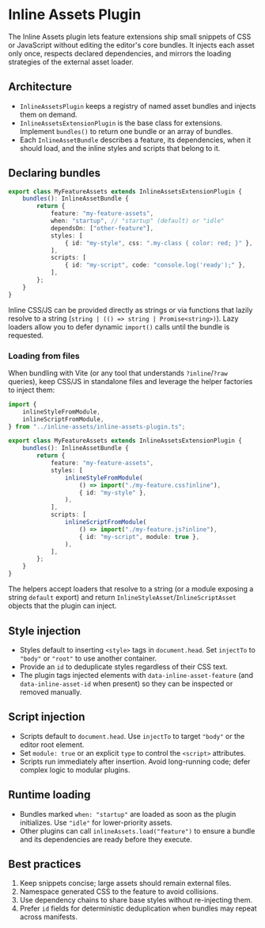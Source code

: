 # Inline Assets Plugin

The Inline Assets plugin lets feature extensions ship small snippets of CSS or JavaScript without editing the editor's core bundles. It injects each asset only once, respects declared dependencies, and mirrors the loading strategies of the external asset loader.

## Architecture

- `InlineAssetsPlugin` keeps a registry of named asset bundles and injects them on demand.
- `InlineAssetsExtensionPlugin` is the base class for extensions. Implement `bundles()` to return one bundle or an array of bundles.
- Each `InlineAssetBundle` describes a feature, its dependencies, when it should load, and the inline styles and scripts that belong to it.

## Declaring bundles

```ts
export class MyFeatureAssets extends InlineAssetsExtensionPlugin {
    bundles(): InlineAssetBundle {
        return {
            feature: "my-feature-assets",
            when: "startup", // "startup" (default) or "idle"
            dependsOn: ["other-feature"],
            styles: [
                { id: "my-style", css: ".my-class { color: red; }" },
            ],
            scripts: [
                { id: "my-script", code: "console.log('ready');" },
            ],
        };
    }
}
```

Inline CSS/JS can be provided directly as strings or via functions that lazily
resolve to a string (`string | (() => string | Promise<string>)`). Lazy loaders
allow you to defer dynamic `import()` calls until the bundle is requested.

### Loading from files

When bundling with Vite (or any tool that understands `?inline`/`?raw`
queries), keep CSS/JS in standalone files and leverage the helper factories to
inject them:

```ts
import {
    inlineStyleFromModule,
    inlineScriptFromModule,
} from "../inline-assets/inline-assets-plugin.ts";

export class MyFeatureAssets extends InlineAssetsExtensionPlugin {
    bundles(): InlineAssetBundle {
        return {
            feature: "my-feature-assets",
            styles: [
                inlineStyleFromModule(
                    () => import("./my-feature.css?inline"),
                    { id: "my-style" },
                ),
            ],
            scripts: [
                inlineScriptFromModule(
                    () => import("./my-feature.js?inline"),
                    { id: "my-script", module: true },
                ),
            ],
        };
    }
}
```

The helpers accept loaders that resolve to a string (or a module exposing a
string `default` export) and return `InlineStyleAsset`/`InlineScriptAsset`
objects that the plugin can inject.

## Style injection

- Styles default to inserting `<style>` tags in `document.head`. Set `injectTo` to `"body"` or `"root"` to use another container.
- Provide an `id` to deduplicate styles regardless of their CSS text.
- The plugin tags injected elements with `data-inline-asset-feature` (and `data-inline-asset-id` when present) so they can be inspected or removed manually.

## Script injection

- Scripts default to `document.head`. Use `injectTo` to target `"body"` or the editor root element.
- Set `module: true` or an explicit `type` to control the `<script>` attributes.
- Scripts run immediately after insertion. Avoid long-running code; defer complex logic to modular plugins.

## Runtime loading

- Bundles marked `when: "startup"` are loaded as soon as the plugin initializes. Use `"idle"` for lower-priority assets.
- Other plugins can call `inlineAssets.load("feature")` to ensure a bundle and its dependencies are ready before they execute.

## Best practices

1. Keep snippets concise; large assets should remain external files.
2. Namespace generated CSS to the feature to avoid collisions.
3. Use dependency chains to share base styles without re-injecting them.
4. Prefer `id` fields for deterministic deduplication when bundles may repeat across manifests.